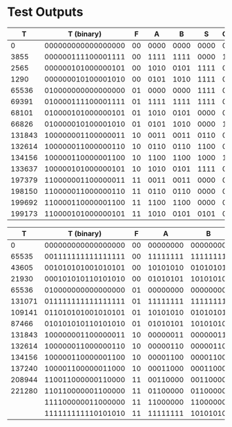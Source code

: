 # Test Outputs

| T        | T (binary)           | F    | A      | B      | S      | Co  |
| -------- | -------------------- | ---- | ------ | ------ | ------ | --- |
| $0$      | $000000000000000000$ | $00$ | $0000$ | $0000$ | $0000$ | $0$ |
| $3855$   | $000000111100001111$ | $00$ | $1111$ | $1111$ | $0000$ | $1$ |
| $2565$   | $000000101000000101$ | $00$ | $1010$ | $0101$ | $1111$ | $0$ |
| $1290$   | $000000010100001010$ | $00$ | $0101$ | $1010$ | $1111$ | $0$ |
| $65536$  | $010000000000000000$ | $01$ | $0000$ | $0000$ | $1111$ | $0$ |
| $69391$  | $010000111100001111$ | $01$ | $1111$ | $1111$ | $1111$ | $0$ |
| $68101$  | $010000101000000101$ | $01$ | $1010$ | $0101$ | $0000$ | $0$ |
| $66826$  | $010000010100001010$ | $01$ | $0101$ | $1010$ | $0000$ | $1$ |
| $131843$ | $100000001100000011$ | $10$ | $0011$ | $0011$ | $0110$ | $0$ |
| $132614$ | $100000011000000110$ | $10$ | $0110$ | $0110$ | $1100$ | $0$ |
| $134156$ | $100000110000001100$ | $10$ | $1100$ | $1100$ | $1000$ | $1$ |
| $133637$ | $100000101000000101$ | $10$ | $1010$ | $0101$ | $1111$ | $0$ |
| $197379$ | $110000001100000011$ | $11$ | $0011$ | $0011$ | $0000$ | $0$ |
| $198150$ | $110000011000000110$ | $11$ | $0110$ | $0110$ | $0000$ | $0$ |
| $199692$ | $110000110000001100$ | $11$ | $1100$ | $1100$ | $0000$ | $0$ |
| $199173$ | $110000101000000101$ | $11$ | $1010$ | $0101$ | $0101$ | $0$ |

| T        | T (binary)           | F    | A          | B          | S   | Co  |
| -------- | -------------------- | ---- | ---------- | ---------- | --- | --- |
| $0$      | $000000000000000000$ | $00$ | $00000000$ | $00000000$ |     |     |
| $65535$  | $001111111111111111$ | $00$ | $11111111$ | $11111111$ |     |     |
| $43605$  | $001010101001010101$ | $00$ | $10101010$ | $01010101$ |     |     |
| $21930$  | $000101010110101010$ | $00$ | $01010101$ | $10101010$ |     |     |
| $65536$  | $010000000000000000$ | $01$ | $00000000$ | $00000000$ |     |     |
| $131071$ | $011111111111111111$ | $01$ | $11111111$ | $11111111$ |     |     |
| $109141$ | $011010101001010101$ | $01$ | $10101010$ | $01010101$ |     |     |
| $87466$  | $010101010110101010$ | $01$ | $01010101$ | $10101010$ |     |     |
| $131843$ | $100000001100000011$ | $10$ | $00000011$ | $00000011$ |     |     |
| $132614$ | $100000011000000110$ | $10$ | $00000110$ | $00000110$ |     |     |
| $134156$ | $100000110000001100$ | $10$ | $00001100$ | $00001100$ |     |     |
| $137240$ | $100001100000011000$ | $10$ | $00011000$ | $00011000$ |     |     |
| $208944$ | $110011000000110000$ | $11$ | $00110000$ | $00110000$ |     |     |
| $221280$ | $110110000001100000$ | $11$ | $01100000$ | $01100000$ |     |     |
|          | $111100000011000000$ | $11$ | $11000000$ | $11000000$ |     |     |
|          | $111111111110101010$ | $11$ | $11111111$ | $10101010$ |     |     |
